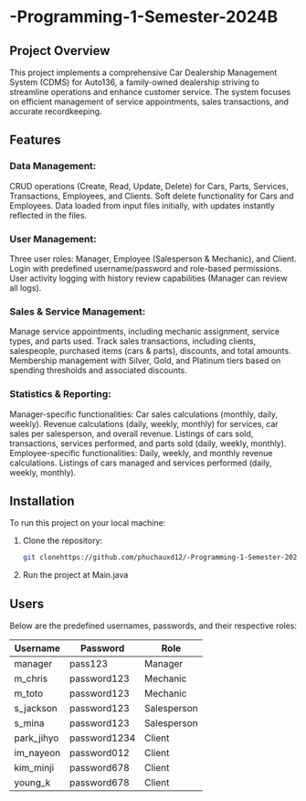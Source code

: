 # -Programming-1-Semester-2024B

## Project Overview

This project implements a comprehensive Car Dealership Management System (CDMS) for Auto136, a family-owned dealership
striving to streamline operations and enhance customer service. The system focuses on efficient management of service
appointments, sales transactions, and accurate recordkeeping.

## Features

### Data Management:

CRUD operations (Create, Read, Update, Delete) for Cars, Parts, Services, Transactions, Employees, and Clients.
Soft delete functionality for Cars and Employees.
Data loaded from input files initially, with updates instantly reflected in the files.

### User Management:

Three user roles: Manager, Employee (Salesperson & Mechanic), and Client.
Login with predefined username/password and role-based permissions.
User activity logging with history review capabilities (Manager can review all logs).

### Sales & Service Management:

Manage service appointments, including mechanic assignment, service types, and parts used.
Track sales transactions, including clients, salespeople, purchased items (cars & parts), discounts, and total amounts.
Membership management with Silver, Gold, and Platinum tiers based on spending thresholds and associated discounts.

### Statistics & Reporting:

Manager-specific functionalities:
Car sales calculations (monthly, daily, weekly).
Revenue calculations (daily, weekly, monthly) for services, car sales per salesperson, and overall revenue.
Listings of cars sold, transactions, services performed, and parts sold (daily, weekly, monthly).
Employee-specific functionalities:
Daily, weekly, and monthly revenue calculations.
Listings of cars managed and services performed (daily, weekly, monthly).

## Installation

To run this project on your local machine:

1. Clone the repository:
    ```bash
    git clonehttps://github.com/phuchauxd12/-Programming-1-Semester-2024B.git
    ```
2. Run the project at Main.java

## Users

Below are the predefined usernames, passwords, and their respective roles:

| Username    | Password     | Role        |
|-------------|--------------|-------------|
| manager     | pass123      | Manager     |
| m\_chris    | password123  | Mechanic    |
| m\_toto     | password123  | Mechanic    |
| s\_jackson  | password123  | Salesperson |
| s\_mina     | password123  | Salesperson |
| park\_jihyo | password1234 | Client      |
| im\_nayeon  | password012  | Client      |
| kim\_minji  | password678  | Client      |
| young\_k    | password678  | Client      |